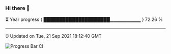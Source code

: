 ### Hi there 👋

⏳ Year progress { █████████████████████▁▁▁▁▁▁▁▁▁ } 72.26 %

---

⏰ Updated on Tue, 21 Sep 2021 18:12:40 GMT

![Progress Bar CI](https://github.com/liununu/liununu/workflows/Progress%20Bar%20CI/badge.svg)
